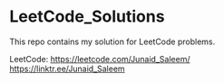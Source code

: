 # LeetCode_Solutions
This repo contains my solution for LeetCode problems.

LeetCode: https://leetcode.com/Junaid_Saleem/
https://linktr.ee/Junaid_Saleem 
